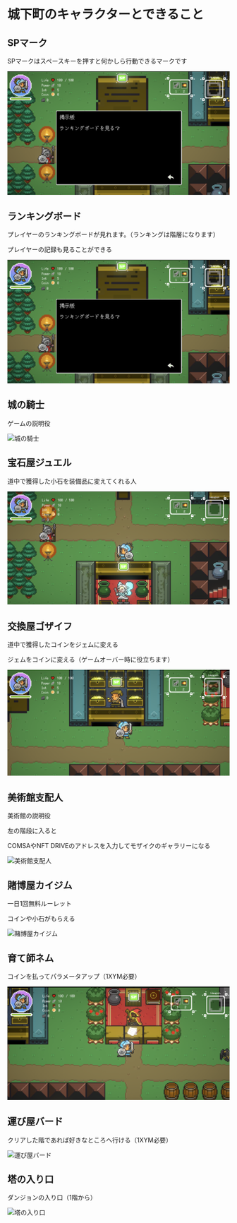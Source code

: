 # 城下町のキャラクターとできること

## SPマーク

SPマークはスペースキーを押すと何かしら行動できるマークです

![ランキングボード](../imgs/how_to/lanking.png)

## ランキングボード

プレイヤーのランキングボードが見れます。（ランキングは階層になります）

プレイヤーの記録も見ることができる

![ランキングボード](../imgs/how_to/lanking.png)

## 城の騎士

ゲームの説明役

![城の騎士](../imgs/how_to/knight.png)

## 宝石屋ジュエル

道中で獲得した小石を装備品に変えてくれる人

![宝石屋ジュエル](../imgs/how_to/jewel.png)

## 交換屋ゴザイフ

道中で獲得したコインをジェムに変える

ジェムをコインに変える（ゲームオーバー時に役立ちます）

![交換屋ゴザイフ](../imgs/how_to/gozaif.png)

## 美術館支配人

美術館の説明役

左の階段に入ると

COMSAやNFT DRIVEのアドレスを入力してモザイクのギャラリーになる

![美術館支配人](../imgs/how_to/museum.png)

## 賭博屋カイジム

一日1回無料ルーレット

コインや小石がもらえる

![賭博屋カイジム](../imgs/how_to/kaiji.png)

## 育て師ネム

コインを払ってパラメータアップ（1XYM必要）

![育て師ネム](../imgs/how_to/nem.png)

## 運び屋バード

クリアした階であれば好きなところへ行ける（1XYM必要）

![運び屋バード](../imgs/how_to/bird.png)

## 塔の入り口

ダンジョンの入り口（1階から）

![塔の入り口](../imgs/how_to/entrance.png)